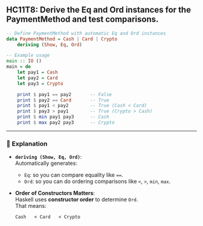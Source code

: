 HC11T8: Derive the Eq and Ord instances for the PaymentMethod and test comparisons.
---


```haskell
-- Define PaymentMethod with automatic Eq and Ord instances
data PaymentMethod = Cash | Card | Crypto
    deriving (Show, Eq, Ord)

-- Example usage
main :: IO ()
main = do
    let pay1 = Cash
    let pay2 = Card
    let pay3 = Crypto

    print $ pay1 == pay2       -- False
    print $ pay2 == Card       -- True
    print $ pay1 < pay2        -- True (Cash < Card)
    print $ pay3 > pay1        -- True (Crypto > Cash)
    print $ min pay1 pay3      -- Cash
    print $ max pay2 pay3      -- Crypto
```

---

### 🧠 Explanation

- **`deriving (Show, Eq, Ord)`**:  
  Automatically generates:
  - `Eq`: so you can compare equality like `==`.
  - `Ord`: so you can do ordering comparisons like `<`, `>`, `min`, `max`.

- **Order of Constructors Matters**:  
  Haskell uses **constructor order** to determine `Ord`.  
  That means:
  ```
  Cash   < Card   < Crypto
  ```

